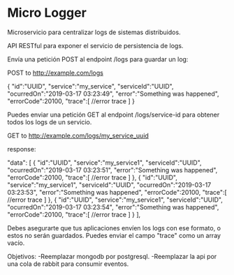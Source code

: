 # Micro Logger

Microservicio para centralizar logs de sistemas distribuidos.

API RESTful para exponer el servicio de persistencia de logs.

Envía una petición POST al endpoint /logs para guardar un log:

POST to http://example.com/logs

{
    "id":"UUID",
    "service":"my_service",
    "serviceId":"UUID",
    "ocurredOn":"2019-03-17 03:23:49",
    "error":"Something was happened",
    "errorCode":20100,
    "trace":[
        //error trace
    ]
}

Puedes enviar una petición GET al endpoint /logs/service-id para obtener todos
los logs de un servicio.

GET to http://example.com/logs/my_service_uuid

response:

"data": [
    {
        "id":"UUID",
        "service":"my_service1",
        "serviceId":"UUID",
        "ocurredOn":"2019-03-17 03:23:51",
        "error":"Something was happened",
        "errorCode":20100,
        "trace":[
            //error trace
        ]
    },
    {
        "id":"UUID",
        "service":"my_service1",
        "serviceId":"UUID",
        "ocurredOn":"2019-03-17 03:23:53",
        "error":"Something was happened",
        "errorCode":20100,
        "trace":[
            //error trace
        ]
    },
    {
        "id":"UUID",
        "service":"my_service1",
        "serviceId":"UUID",
        "ocurredOn":"2019-03-17 03:23:54",
        "error":"Something was happened",
        "errorCode":20100,
        "trace":[
            //error trace
        ]
    }
],

Debes asegurarte que tus aplicaciones envíen los logs con ese formato,
o estos no serán guardados.
Puedes enviar el campo "trace" como un array vacío. 

Objetivos:
-Reemplazar mongodb por postgresql.
-Reemplazar la api por una cola de rabbit para consumir eventos.